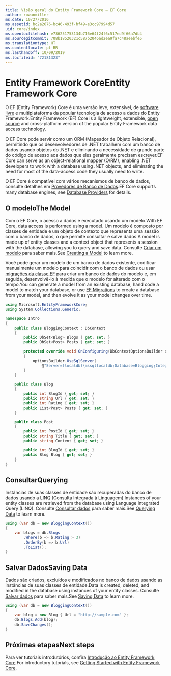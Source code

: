 ```yaml
---
title: Visão geral do Entity Framework Core – EF Core
author: rowanmiller
ms.date: 10/27/2016
ms.assetid: bc2a2676-bc46-493f-bf49-e3cc97994d57
uid: core/index
ms.openlocfilehash: e736251753134b716e64f24f6c517ed9f66a7db4
ms.sourcegitcommit: 708b18520321c587b2046ad2ea9fa7c48aeebfe5
ms.translationtype: HT
ms.contentlocale: pt-BR
ms.lasthandoff: 10/09/2019
ms.locfileid: "72181323"
---
```

# <a name="entity-framework-core"></a><span data-ttu-id="ed8fe-102">Entity Framework Core</span><span class="sxs-lookup"><span data-stu-id="ed8fe-102">Entity Framework Core</span></span>

<span data-ttu-id="ed8fe-103">O EF (Entity Framework) Core é uma versão leve, extensível, de [software livre](https://github.com/aspnet/EntityFrameworkCore) e multiplataforma da popular tecnologia de acesso a dados do Entity Framework.</span><span class="sxs-lookup"><span data-stu-id="ed8fe-103">Entity Framework (EF) Core is a lightweight, extensible, [open source](https://github.com/aspnet/EntityFrameworkCore) and cross-platform version of the popular Entity Framework data access technology.</span></span>

<span data-ttu-id="ed8fe-104">O EF Core pode servir como um ORM (Mapeador de Objeto Relacional), permitindo que os desenvolvedores de .NET trabalhem com um banco de dados usando objetos do .NET e eliminando a necessidade de grande parte do código de acesso aos dados que eles geralmente precisam escrever.</span><span class="sxs-lookup"><span data-stu-id="ed8fe-104">EF Core can serve as an object-relational mapper (O/RM), enabling .NET developers to work with a database using .NET objects, and eliminating the need for most of the data-access code they usually need to write.</span></span>

<span data-ttu-id="ed8fe-105">O EF Core é compatível com vários mecanismos de banco de dados, consulte detalhes em [Provedores de Banco de Dados](providers/index.md).</span><span class="sxs-lookup"><span data-stu-id="ed8fe-105">EF Core supports many database engines, see [Database Providers](providers/index.md) for details.</span></span>

## <a name="the-model"></a><span data-ttu-id="ed8fe-106">O modelo</span><span class="sxs-lookup"><span data-stu-id="ed8fe-106">The Model</span></span>

<span data-ttu-id="ed8fe-107">Com o EF Core, o acesso a dados é executado usando um modelo.</span><span class="sxs-lookup"><span data-stu-id="ed8fe-107">With EF Core, data access is performed using a model.</span></span> <span data-ttu-id="ed8fe-108">Um modelo é composto por classes de entidade e um objeto de contexto que representa uma sessão com o banco de dados, o que permite consultar e salve dados.</span><span class="sxs-lookup"><span data-stu-id="ed8fe-108">A model is made up of entity classes and a context object that represents a session with the database, allowing you to query and save data.</span></span> <span data-ttu-id="ed8fe-109">Consulte [Criar um modelo](modeling/index.md) para saber mais.</span><span class="sxs-lookup"><span data-stu-id="ed8fe-109">See [Creating a Model](modeling/index.md) to learn more.</span></span>

<span data-ttu-id="ed8fe-110">Você pode gerar um modelo de um banco de dados existente, codificar manualmente um modelo para coincidir com o banco de dados ou usar [migrações da classe EF](managing-schemas/migrations/index.md) para criar um banco de dados do modelo e, em seguida, desenvolvê-lo à medida que o modelo for alterado com o tempo.</span><span class="sxs-lookup"><span data-stu-id="ed8fe-110">You can generate a model from an existing database, hand code a model to match your database, or use [EF Migrations](managing-schemas/migrations/index.md) to create a database from your model, and then evolve it as your model changes over time.</span></span>

``` csharp
using Microsoft.EntityFrameworkCore;
using System.Collections.Generic;

namespace Intro
{
    public class BloggingContext : DbContext
    {
        public DbSet<Blog> Blogs { get; set; }
        public DbSet<Post> Posts { get; set; }

        protected override void OnConfiguring(DbContextOptionsBuilder optionsBuilder)
        {
            optionsBuilder.UseSqlServer(
                @"Server=(localdb)\mssqllocaldb;Database=Blogging;Integrated Security=True");
        }
    }

    public class Blog
    {
        public int BlogId { get; set; }
        public string Url { get; set; }
        public int Rating { get; set; }
        public List<Post> Posts { get; set; }
    }

    public class Post
    {
        public int PostId { get; set; }
        public string Title { get; set; }
        public string Content { get; set; }

        public int BlogId { get; set; }
        public Blog Blog { get; set; }
    }
}
```

## <a name="querying"></a><span data-ttu-id="ed8fe-111">Consultar</span><span class="sxs-lookup"><span data-stu-id="ed8fe-111">Querying</span></span>

<span data-ttu-id="ed8fe-112">Instâncias de suas classes de entidade são recuperadas do banco de dados usando a LINQ (Consulta Integrada à Linguagem).</span><span class="sxs-lookup"><span data-stu-id="ed8fe-112">Instances of your entity classes are retrieved from the database using Language Integrated Query (LINQ).</span></span> <span data-ttu-id="ed8fe-113">Consulte [Consultar dados](querying/index.md) para saber mais.</span><span class="sxs-lookup"><span data-stu-id="ed8fe-113">See [Querying Data](querying/index.md) to learn more.</span></span>

``` csharp
using (var db = new BloggingContext())
{
    var blogs = db.Blogs
        .Where(b => b.Rating > 3)
        .OrderBy(b => b.Url)
        .ToList();
}
```

## <a name="saving-data"></a><span data-ttu-id="ed8fe-114">Salvar Dados</span><span class="sxs-lookup"><span data-stu-id="ed8fe-114">Saving Data</span></span>

<span data-ttu-id="ed8fe-115">Dados são criados, excluídos e modificados no banco de dados usando as instâncias de suas classes de entidade.</span><span class="sxs-lookup"><span data-stu-id="ed8fe-115">Data is created, deleted, and modified in the database using instances of your entity classes.</span></span> <span data-ttu-id="ed8fe-116">Consulte [Salvar dados](saving/index.md) para saber mais.</span><span class="sxs-lookup"><span data-stu-id="ed8fe-116">See [Saving Data](saving/index.md) to learn more.</span></span>

``` csharp
using (var db = new BloggingContext())
{
    var blog = new Blog { Url = "http://sample.com" };
    db.Blogs.Add(blog);
    db.SaveChanges();
}
```

## <a name="next-steps"></a><span data-ttu-id="ed8fe-117">Próximas etapas</span><span class="sxs-lookup"><span data-stu-id="ed8fe-117">Next steps</span></span>

<span data-ttu-id="ed8fe-118">Para ver tutoriais introdutórios, confira [Introdução ao Entity Framework Core](get-started/index.md).</span><span class="sxs-lookup"><span data-stu-id="ed8fe-118">For introductory tutorials, see [Getting Started with Entity Framework Core](get-started/index.md).</span></span>

